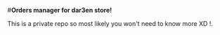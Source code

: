 #**Orders manager for dar3en store!**

This is a private repo so most likely you won't need to know more XD !.
